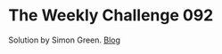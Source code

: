 # The Weekly Challenge 092

Solution by Simon Green. [Blog](https://dev.to/simongreennet/weekly-challenge-092-1kim)
